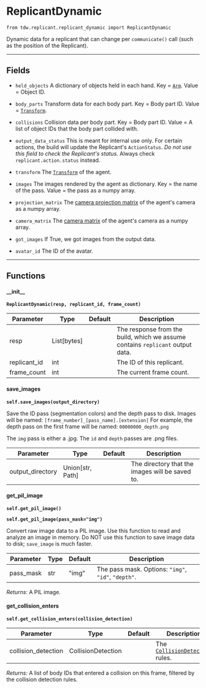# ReplicantDynamic

`from tdw.replicant.replicant_dynamic import ReplicantDynamic`

Dynamic data for a replicant that can change per `communicate()` call (such as the position of the Replicant).

***

## Fields

- `held_objects` A dictionary of objects held in each hand. Key = [`Arm`](arm.md). Value = Object ID.

- `body_parts` Transform data for each body part. Key = Body part ID. Value = [`Transform`](../object_data/transform.md).

- `collisions` Collision data per body part. Key = Body part ID. Value = A list of object IDs that the body part collided with.

- `output_data_status` This is meant for internal use only. For certain actions, the build will update the Replicant's `ActionStatus`. *Do not use this field to check the Replicant's status.* Always check `replicant.action.status` instead.

- `transform` The [`Transform`](../object_data/transform.md) of the agent.

- `images` The images rendered by the agent as dictionary. Key = the name of the pass. Value = the pass as a numpy array.

- `projection_matrix` The [camera projection matrix](../../api/output_data.md#cameramatrices) of the agent's camera as a numpy array.

- `camera_matrix` The [camera matrix](../../api/output_data.md#cameramatrices) of the agent's camera as a numpy array.

- `got_images` If True, we got images from the output data.

- `avatar_id` The ID of the avatar.

***

## Functions

#### \_\_init\_\_

**`ReplicantDynamic(resp, replicant_id, frame_count)`**

| Parameter | Type | Default | Description |
| --- | --- | --- | --- |
| resp |  List[bytes] |  | The response from the build, which we assume contains `replicant` output data. |
| replicant_id |  int |  | The ID of this replicant. |
| frame_count |  int |  | The current frame count. |

#### save_images

**`self.save_images(output_directory)`**

Save the ID pass (segmentation colors) and the depth pass to disk.
Images will be named: `[frame_number]_[pass_name].[extension]`
For example, the depth pass on the first frame will be named: `00000000_depth.png`

The `img` pass is either a .jpg. The `id` and `depth` passes are .png files.

| Parameter | Type | Default | Description |
| --- | --- | --- | --- |
| output_directory |  Union[str, Path] |  | The directory that the images will be saved to. |

#### get_pil_image

**`self.get_pil_image()`**

**`self.get_pil_image(pass_mask="img")`**

Convert raw image data to a PIL image.
Use this function to read and analyze an image in memory.
Do NOT use this function to save image data to disk; `save_image` is much faster.


| Parameter | Type | Default | Description |
| --- | --- | --- | --- |
| pass_mask |  str  | "img" | The pass mask. Options: `"img"`, `"id"`, `"depth"`. |

_Returns:_  A PIL image.

#### get_collision_enters

**`self.get_collision_enters(collision_detection)`**


| Parameter | Type | Default | Description |
| --- | --- | --- | --- |
| collision_detection |  CollisionDetection |  | The [`CollisionDetection`](collision_detection.md) rules. |

_Returns:_  A list of body IDs that entered a collision on this frame, filtered by the collision detection rules.